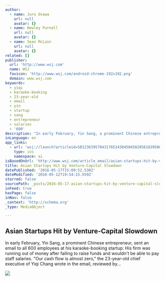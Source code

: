 ```yaml
---
author:
  - name: Juro Osawa
    url: null
    avatar: {}
  - name: Newley Purnell
    url: null
    avatar: {}
  - name: Sean McLain
    url: null
    avatar: {}
related: []
publisher:
  url: 'http://www.wsj.com'
  name: WSJ
  favicon: 'http://www.wsj.com/android-chrome-192x192.png'
  domain: www.wsj.com
keywords:
  - yiqi
  - karaoke-booking
  - 23-year-old
  - email
  - yin
  - startup
  - sang
  - entrepreneur
  - salaries
  - '600'
description: "In early February, Yin Sang, a prominent Chinese entrepreneur, sent an email to all 600 employees at his karaoke-booking startup: His firm was running out of money after failing to raise funds and wouldn't be able to pay staff salaries. \"Our cash flow is almost zero,\" the 23-year-old chief executive of Yiqi Chang wrote in the email, reviewed by..."
inLanguage: en
app_links:
  - url: 'wsj://launch?articleid=SB12363957043176524384504582056163958011258&headline=Venture%20capitalists%20have%20been%20cutting%20their%20funding%20for%20Asian%20startups&weburl=http://www.wsj.com/articles/SB12363957043176524384504582056163958011258'
    type: ios
    namespace: ai
isBasedOnUrl: 'http://www.wsj.com/article_email/asian-startups-hit-by-venture-capital-slowdown-1462986692-lMyQjAxMTI2MzE2MTMxOTE1Wj'
title: Asian Startups Hit by Venture-Capital Slowdown
datePublished: '2016-05-17T15:09:52.530Z'
dateModified: '2016-05-12T19:54:15.559Z'
starred: false
sourcePath: _posts/2016-05-17-asian-startups-hit-by-venture-capital-slowdown.md
inFeed: true
hasPage: false
inNav: false
_context: 'http://schema.org'
_type: MediaObject

---
```

<article style=""><h1>Asian Startups Hit by Venture-Capital Slowdown</h1><p>In early February, Yin Sang, a prominent Chinese entrepreneur, sent an email to all 600 employees at his karaoke-booking startup: His firm was running out of money after failing to raise funds and wouldn't be able to pay staff salaries. "Our cash flow is almost zero," the 23-year-old chief executive of Yiqi Chang wrote in the email, reviewed by...</p><img src="https://si.wsj.net/public/resources/images/OJ-AJ464_ASTART_G_20160506041821.jpg" /></article>